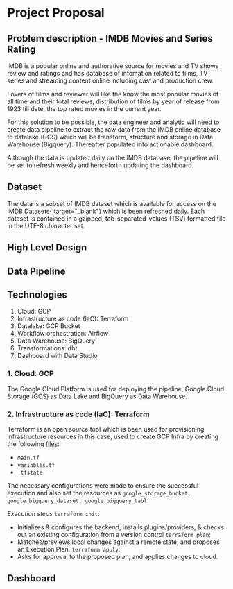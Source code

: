 # Project Proposal

## Problem description - IMDB Movies and Series Rating
IMDB is a popular online and authorative source for movies and TV shows review and ratings and has database of infomation related to films, TV series and streaming content online including cast and production crew.

Lovers of films and reviewer will like the know the most popular movies of all time and their total reviews, distribution of films by year of release from 1923 till date, the top rated movies in the current year.

For this solution to be possible, the data engineer and analytic will need to create data pipeline to extract the raw data from the IMDB online database to datalake (GCS) which will be transform, structure and storage in Data Warehouse (Bigquery). Thereafter populated into actionable dashboard.

Although the data is updated daily on the IMDB database, the pipeline will be set to refresh weekly and henceforth updating the dashboard.

## Dataset
The data is a subset of IMDB dataset which is available for access on the [IMDB Datasets](https://datasets.imdbws.com/){:target="\_blank"} which is been refreshed daily. Each dataset is contained in a gzipped, tab-separated-values (TSV) formatted file in the UTF-8 character set.

## High Level Design


## Data Pipeline


## Technologies
1. Cloud: GCP
2. Infrastructure as code (IaC): Terraform
3. Datalake: GCP Bucket
4. Workflow orchestration: Airflow 
5. Data Warehouse: BigQuery 
6. Transformations: dbt
7. Dashboard with Data Studio

### 1. Cloud: GCP
The Google Cloud Platform is used for deploying the pipeline, Google Cloud Storage (GCS) as Data Lake and BigQuery as Data Warehouse.

### 2. Infrastructure as code (IaC): Terraform
Terraform is an open source tool which is been used for provisioning infrastructure resources in this case, used to create GCP Infra by creating the following [files](./terraform):
- `main.tf`
- `variables.tf`
- `.tfstate`

The necessary configurations were made to ensure the successful execution and also set the resources as `google_storage_bucket, google_bigquery_dataset, google_bigquery_tabl`.

*Execution steps*
`terraform init`:
* Initializes & configures the backend, installs plugins/providers, & checks out an existing configuration from a version control
`terraform plan`:
* Matches/previews local changes against a remote state, and proposes an Execution Plan.
`terraform apply`:
* Asks for approval to the proposed plan, and applies changes to cloud.



## Dashboard